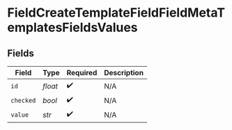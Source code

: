 # FieldCreateTemplateFieldFieldMetaTemplatesFieldsValues


## Fields

| Field              | Type               | Required           | Description        |
| ------------------ | ------------------ | ------------------ | ------------------ |
| `id`               | *float*            | :heavy_check_mark: | N/A                |
| `checked`          | *bool*             | :heavy_check_mark: | N/A                |
| `value`            | *str*              | :heavy_check_mark: | N/A                |